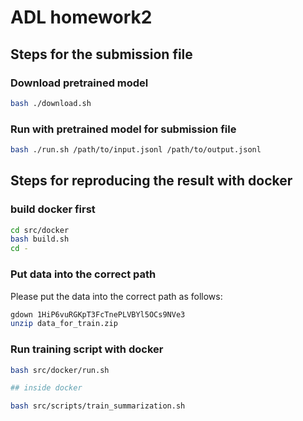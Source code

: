# ADL homework2

## Steps for the submission file

### Download pretrained model

```bash
bash ./download.sh
```

### Run with pretrained model for submission file

```bash
bash ./run.sh /path/to/input.jsonl /path/to/output.jsonl
```

## Steps for reproducing the result with docker

### build docker first

```bash
cd src/docker
bash build.sh
cd -
```

### Put data into the correct path

Please put the data into the correct path as follows:

```bash
gdown 1HiP6vuRGKpT3FcTnePLVBYl5OCs9NVe3
unzip data_for_train.zip
```

### Run training script with docker

```bash
bash src/docker/run.sh

## inside docker

bash src/scripts/train_summarization.sh

```
